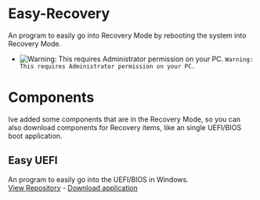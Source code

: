 # Easy-Recovery
An program to easily go into Recovery Mode by rebooting the system into Recovery Mode.

- ![Warning: This requires Administrator permission on your PC.](https://via.placeholder.com/15/f03c15/000000?text=+) `Warning: This requires Administrator permission on your PC.`
# Components
Ive added some components that are in the Recovery Mode, so you can also download components for Recovery items, like an single UEFI/BIOS boot application.
## Easy UEFI
An program to easily go into the UEFI/BIOS in Windows.
 <br>[View Repository](https://github.com/minionguyjpro/easy-uefi) - [Download application](https://github.com/minionguyjpro/easy-uefi/releases)</br>


